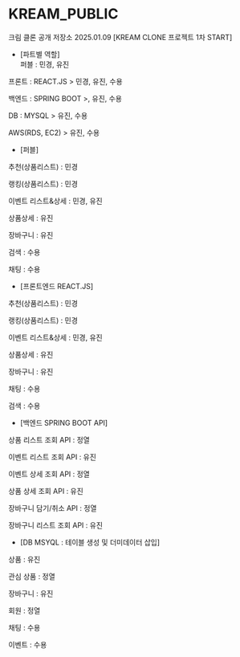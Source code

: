 # KREAM_PUBLIC
크림 클론 공개 저장소
2025.01.09 [KREAM CLONE 프로젝트 1차 START]

* [파트별 역할]<BR/> 
퍼블 : 민경, 유진

프론트 : REACT.JS > 민경, 유진, 수용

백엔드 : SPRING BOOT >, 유진, 수용

DB : MYSQL > 유진, 수용

AWS(RDS, EC2) > 유진, 수용


* [퍼블]
  
추천(상품리스트) : 민경

랭킹(상품리스트) : 민경

이벤트 리스트&상세 : 민경, 유진

상품상세 : 유진

장바구니 : 유진

검색 : 수용

채팅 : 수용

* [프론트엔드 REACT.JS]
  
추천(상품리스트) : 민경

랭킹(상품리스트) : 민경

이벤트 리스트&상세 : 민경, 유진

상품상세 : 유진

장바구니 : 유진

채팅 : 수용

검색 : 수용

* [백엔드 SPRING BOOT API]

  
상품 리스트 조회 API : 정열

이벤트 리스트 조회 API : 유진

이벤트 상세 조회 API : 정열

상품 상세 조회 API : 유진

장바구니 담기/취소 API : 정열

장바구니 리스트 조회 API : 유진

* [DB MSYQL : 테이블 생성 및 더미데이터 삽입]

  
상품 : 유진

관심 상품 : 정열

장바구니 : 유진

회원 : 정열

채팅 : 수용

이벤트 : 수용

